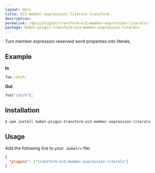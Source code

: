 ```yaml
---
layout: docs
title: ES3 member expressions literals transform
description:
permalink: /docs/plugins/transform-es3-member-expression-literals/
package: babel-plugin-transform-es3-member-expression-literals
---
```


Turn member expression reserved word properties into literals.

## Example

**In**

```javascript
foo.catch;
```

**Out**

```javascript
foo["catch"];
```

## Installation

```sh
$ npm install babel-plugin-transform-es3-member-expression-literals
```

## Usage

Add the following line to your `.babelrc` file:

```json
{
  "plugins": ["transform-es3-member-expression-literals"]
}
```
